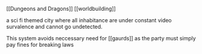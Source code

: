 [[Dungeons and Dragons]] [[worldbuilding]]

a sci fi themed city where all inhabitance are under constant video survalence and cannot go undetected.

This system avoids neccessary need for [[gaurds]] as the party must simply pay fines for breaking laws